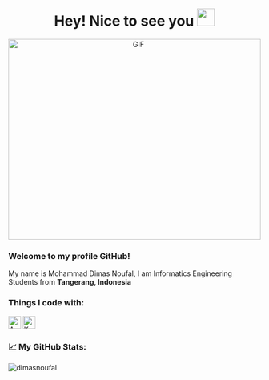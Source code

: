 <h1 align="center">Hey! Nice to see you <img src="https://github.com/TheDudeThatCode/TheDudeThatCode/blob/master/Assets/Hi.gif" width="35" /></h1>

<p align="center">
<img alt="GIF" src="https://github.com/abhisheknaiidu/abhisheknaiidu/blob/master/code.gif?raw=true" width="100%" height="400" />

<h3>Welcome to my profile GitHub!</h3>
<p>My name is Mohammad Dimas Noufal, I am Informatics Engineering Students from <b>Tangerang, Indonesia</b></p>

<h3>Things I code with: </h3>
<a name="learning-now"></a>
  <img src="https://img.shields.io/badge/Android-282C34?logo=android&logoColor=3DDC84" alt="Android logo" title="Android" height="25" />
  <img src="https://img.shields.io/badge/Kotlin-282C34?logo=kotlin" alt="Kotlin logo" title="Kotlin" height="25" />
<a name="learning-next"></a>


<h3>📈 My GitHub Stats: </h3>
<img src="https://github-readme-stats.vercel.app/api?username=dimasnoufal&show_icons=true&theme=react" alt="dimasnoufal" />
